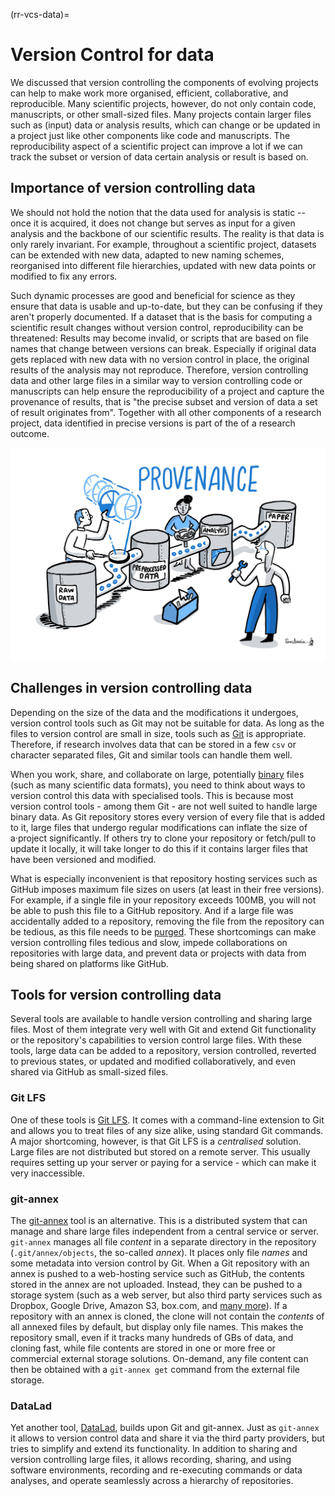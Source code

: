 (rr-vcs-data)=
# Version Control for data

We discussed that version controlling the components of evolving projects
can help to make work more organised, efficient, collaborative, and reproducible.
Many scientific projects, however, do not only contain code, manuscripts, or
other small-sized files.
Many projects contain larger files such as (input) data or analysis results,
which can change or be updated in a project just like other components like code
and manuscripts.
The reproducibility aspect of a scientific project can improve a lot if we can
track the subset or version of data certain analysis or result is based on.

## Importance of version controlling data

We should not hold the notion that the data used for analysis is static --
once it is acquired, it does not change but serves as input for a given
analysis and the backbone of our scientific results.
The reality is that data is only rarely invariant.
For example, throughout a scientific project, datasets can be extended with new
data, adapted to new naming schemes, reorganised into different file hierarchies,
updated with new data points or modified to fix any errors.

Such dynamic processes are good and beneficial for science as they ensure that
data is usable and up-to-date, but they can be confusing if they aren't
properly documented.
If a dataset that is the basis for computing a scientific result changes without
version control, reproducibility can be threatened:
Results may become invalid, or scripts that are based on file names that change
between versions can break.
Especially if original data gets replaced with new data with no version control
in place, the original results of the analysis may not reproduce.
Therefore, version controlling data and other large files in a similar way to
version controlling code or manuscripts can help ensure the reproducibility of
a project and capture the provenance of results, that is "the precise
subset and version of data a set of result originates from".
Together with all other components of a research project, data identified
in precise versions is part of the of a research outcome.

![Provenance on which data in which version was underlying which computation is crucial for reproducibility](../../figures/Provenance.jpg)

## Challenges in version controlling data

Depending on the size of the data and the modifications it undergoes, version
control tools such as Git may not be suitable for data.
As long as the files to version control are small in size, tools such as
[Git](https://git-scm.com/) is appropriate.
Therefore, if research involves data that can be stored in a few `csv` or
character separated files, Git and similar tools can handle them well.

When you work, share, and collaborate on large, potentially
[binary](https://en.wikipedia.org/wiki/Binary_file) files (such as many
scientific data formats), you need to think about ways to version control this
data with specialised tools.
This is because most version control tools - among them Git - are not well
suited to handle large binary data.
As Git repository stores every version of every file that is added to it,
large files that undergo regular modifications can inflate the size of a·project
significantly.
If others try to clone your repository or fetch/pull to update it locally, it
will take longer to do this if it contains larger files that have been versioned
and modified.

What is especially inconvenient is that repository hosting services such as
GitHub imposes maximum file sizes on users (at least in their free versions).
For example, if a single file in your repository exceeds 100MB, you will not be
able to push this file to a GitHub repository.
And if a large file was accidentally added to a repository, removing the file
from the repository can be tedious, as this file needs to be
[purged](https://help.github.com/en/github/authenticating-to-github/removing-sensitive-data-from-a-repository).
These shortcomings can make version controlling files tedious and slow, impede
collaborations on repositories with large data, and prevent data or projects
with data from being shared on platforms like GitHub.

## Tools for version controlling data

Several tools are available to handle version controlling and sharing large
files.
Most of them integrate very well with Git and extend Git functionality or the
repository's capabilities to version control large files.
With these tools, large data can be added to a repository, version controlled,
reverted to previous states, or updated and modified collaboratively, and even
shared via GitHub as small-sized files.

### Git LFS

One of these tools is [Git LFS](https://git-lfs.github.com/).
It comes with a command-line extension to Git and allows you to treat files of
any size alike, using standard Git commands.
A major shortcoming, however, is that Git LFS is a _centralised_ solution.
Large files are not distributed but stored on a remote server.
This usually requires setting up your server or paying for a service - which
can make it very inaccessible.

### git-annex

The [git-annex](https://git-annex.branchable.com/) tool is an alternative.
This is a distributed system that can manage and share large files independent
from a central service or server.
`git-annex` manages all file _content_ in a separate directory in the repository
(`.git/annex/objects`, the so-called _annex_).
It places only file _names_ and some metadata into version control by Git.
When a Git repository with an annex is pushed to a web-hosting service such as
GitHub, the contents stored in the annex are not uploaded.
Instead, they can be pushed to a storage system (such as a web server, but also
third party services such as Dropbox, Google Drive, Amazon S3, box.com, and
[many more](https://git-annex.branchable.com/special_remotes/)).
If a repository with an annex is cloned, the clone will not contain the _contents_
of all annexed files by default, but display only file names.
This makes the repository small, even if it tracks many hundreds of GBs of data,
and cloning fast, while file contents are stored in one or more free or commercial
external storage solutions.
On-demand, any file content can then be obtained with a `git-annex get` command
from the external file storage.

### DataLad

Yet another tool, [DataLad](https://www.datalad.org/), builds upon Git and
git-annex.
Just as `git-annex` it allows to version control data and share it via the third party
providers, but tries to simplify and extend its functionality.
In addition to sharing and version controlling large files, it allows recording,
sharing, and using software environments, recording and re-executing commands or
data analyses, and operate seamlessly across a hierarchy of repositories.
